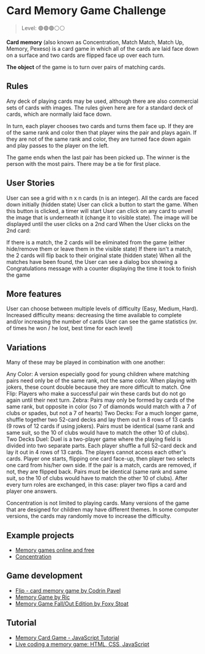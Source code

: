 
# Card Memory Game Challenge

> Level: 🟢🟢🟢⚪️⚪️

**Card memory** (also known as Concentration, Match Match, Match Up, Memory, Pexeso) is a card game in which all of the cards are laid face down on a surface and two cards are flipped face up over each turn. 

**The object** of the game is to turn over pairs of matching cards.

## Rules 

Any deck of playing cards may be used, although there are also commercial sets of cards with images. The rules given here are for a standard deck of cards, which are normally laid face down.

In turn, each player chooses two cards and turns them face up. If they are of the same rank and color then that player wins the pair and plays again. If they are not of the same rank and color, they are turned face down again and play passes to the player on the left.

The game ends when the last pair has been picked up. The winner is the person with the most pairs. There may be a tie for first place.

## User Stories

 User can see a grid with n x n cards (n is an integer). All the cards are faced down initially (hidden state)
 User can click a button to start the game. When this button is clicked, a timer will start
 User can click on any card to unveil the image that is underneath it (change it to visible state). The image will be displayed until the user clicks on a 2nd card
When the User clicks on the 2nd card:

 If there is a match, the 2 cards will be eliminated from the game (either hide/remove them or leave them in the visible state)
 If there isn't a match, the 2 cards will flip back to their original state (hidden state)
 When all the matches have been found, the User can see a dialog box showing a Congratulations message with a counter displaying the time it took to finish the game
 
## More features

 User can choose between multiple levels of difficulty (Easy, Medium, Hard). Increased difficulty means: decreasing the time available to complete and/or increasing the number of cards
 User can see the game statistics (nr. of times he won / he lost, best time for each level)
 
## Variations 

Many of these may be played in combination with one another:

Any Color: A version especially good for young children where matching pairs need only be of the same rank, not the same color. When playing with jokers, these count double because they are more difficult to match.
One Flip: Players who make a successful pair win these cards but do not go again until their next turn.
Zebra: Pairs may only be formed by cards of the same rank, but opposite in color (so 7 of diamonds would match with a 7 of clubs or spades, but not a 7 of hearts)
Two Decks: For a much longer game, shuffle together two 52-card decks and lay them out in 8 rows of 13 cards (9 rows of 12 cards if using jokers). Pairs must be identical (same rank and same suit, so the 10 of clubs would have to match the other 10 of clubs).
Two Decks Duel: Duel is a two-player game where the playing field is divided into two separate parts. Each player shuffle a full 52-card deck and lay it out in 4 rows of 13 cards. The players cannot access each other's cards. Player one starts, flipping one card face-up, then player two selects one card from his/her own side. If the pair is a match, cards are removed, if not, they are flipped back. Pairs must be identical (same rank and same suit, so the 10 of clubs would have to match the other 10 of clubs). After every turn roles are exchanged, in this case: player two flips a card and player one answers.

Concentration is not limited to playing cards. Many versions of the game that are designed for children may have different themes. In some computer versions, the cards may randomly move to increase the difficulty.

## Example projects

- [Memory games online and free](https://www.memozor.com)
- [Concentration](https://www.gamestolearnenglish.com/concentration/) 

## Game development 
- [Flip - card memory game by Codrin Pavel](https://codepen.io/zerospree/pen/bNWbvW)
- [Memory Game by Ric](https://codepen.io/riclab/pen/rzyVWO)
- [Memory Game Fall/Out Edition by Foxy Stoat](https://codepen.io/FoxyStoat/pen/erzLMG)

## Tutorial 

- [Memory Card Game - JavaScript Tutorial](https://youtu.be/ZniVgo8U7ek)
- [Live coding a memory game: HTML, CSS, JavaScript](https://youtu.be/bbb9dZotsOc)
